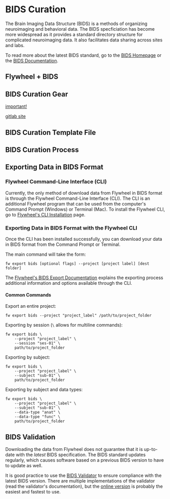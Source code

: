 # BIDS Curation

The Brain Imaging Data Structure (BIDS) is a methods of organizing neuroimaging and behavioral data. The BIDS specficiation has become more widespread as it provides a standard directory structure for complicated neuroimaging data. It also facilitates data sharing across sites and labs.

To read more about the latest BIDS standard, go to the [BIDS Homepage](https://bids.neuroimaging.io/index.html) or the [BIDS Documentation](https://bids-specification.readthedocs.io/en/stable/).

## Flywheel + BIDS

## BIDS Curation Gear

[important!](https://docs.flywheel.io/hc/en-us/articles/360053720853-Webinar-BIDS-Templating)

[gitlab site](https://gitlab.com/flywheel-io/flywheel-apps/curate-bids)

## BIDS Curation Template File

## BIDS Curation Process

## Exporting Data in BIDS Format

### Flywheel Command-Line Interface (CLI) 

Currently, the only method of download data from Flywheel in BIDS format is through the Flywheel Command-Line Interface (CLI). The CLI is an additional Flywheel program that can be used from the computer's Command Prompt (Windows) or Terminal (Mac). To install the Flywheel CLI, go to [Flywheel's CLI Installation](https://docs.flywheel.io/hc/en-us/articles/360008162214) page.

### Exporting Data in BIDS Format with the Flywheel CLI

Once the CLI has been installed successfully, you can download your data in BIDS format from the Command Prompt or Terminal. 

The main command will take the form: 

```
fw export bids [optional flags] --project [project label] [dest folder]
```

The [Flywheel's BIDS Export Documentation](https://docs.flywheel.io/hc/en-us/articles/1500006477001) explains the exporting process additional information and options available through the CLI.

#### Common Commands

Export an entire project: 

```
fw export bids --project "project_label" /path/to/project_folder
```

Exporting by session (`\` allows for multiline commands): 

```
fw export bids \
    --project "project_label" \
    --session "ses-01" \
    path/to/project_folder
```

Exporting by subject: 

```
fw export bids \
    --project "project_label" \
    --subject "sub-01" \
    path/to/project_folder
```

Exporting by subject and data types:

```
fw export bids \
    --project "project_label" \
    --subject "sub-01" \
    --data-type "anat" \
    --data-type "func" \
    path/to/project_folder
```

## BIDS Validation

Downloading the data from Flywheel does not guarantee that it is up-to-date with the *latest* BIDS specification. The BIDS standard updates regularly, which causes software based on a previous BIDS version to have to update as well. 

It is good practice to use the [BIDS Validator](https://github.com/bids-standard/bids-validator) to ensure compliance with the latest BIDS version. There are multiple implementations of the validator (read the validator's documentation), but the [online version](https://bids-standard.github.io/bids-validator/) is probably the easiest and fastest to use.